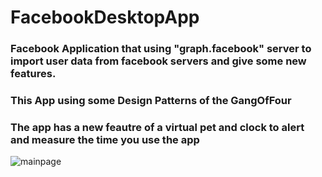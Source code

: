 # FacebookDesktopApp

### Facebook Application that using "graph.facebook" server to import user data from facebook servers and give some new features.
### This App using some Design Patterns of the GangOfFour
### The app has a new feautre of a virtual pet and clock to alert and measure the time you use the app 
![mainpage](https://user-images.githubusercontent.com/85076725/183269677-7be17964-4b55-4863-aa0b-743de10dbc39.JPG)

